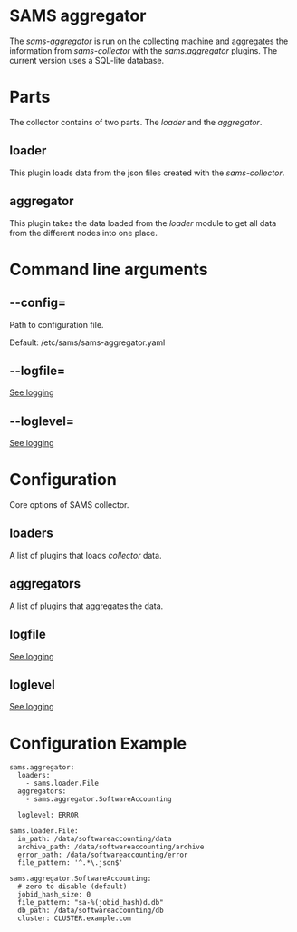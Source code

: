 
# SAMS aggregator

The *sams-aggregator* is run on the collecting machine and aggregates the information from
*sams-collector* with the *sams.aggregator* plugins. The current version uses a SQL-lite database.

# Parts

The collector contains of two parts. The *loader* and the *aggregator*.

## loader

This plugin loads data from the json files created with the *sams-collector*.

## aggregator

This plugin takes the data loaded from the *loader* module to get all data from
the different nodes into one place.

# Command line arguments

## --config=<file>

Path to configuration file.

Default: /etc/sams/sams-aggregator.yaml

## --logfile=<filename>

[See logging](logging.md)

## --loglevel=

[See logging](logging.md)

# Configuration

Core options of SAMS collector.

## loaders

A list of plugins that loads *collector* data.

## aggregators

A list of plugins that aggregates the data.

## logfile

[See logging](logging.md)

## loglevel

[See logging](logging.md)

# Configuration Example

```
sams.aggregator:  
  loaders:
    - sams.loader.File
  aggregators:
    - sams.aggregator.SoftwareAccounting

  loglevel: ERROR

sams.loader.File:
  in_path: /data/softwareaccounting/data
  archive_path: /data/softwareaccounting/archive
  error_path: /data/softwareaccounting/error
  file_pattern: '^.*\.json$'

sams.aggregator.SoftwareAccounting:
  # zero to disable (default)
  jobid_hash_size: 0
  file_pattern: "sa-%(jobid_hash)d.db"
  db_path: /data/softwareaccounting/db
  cluster: CLUSTER.example.com
```
